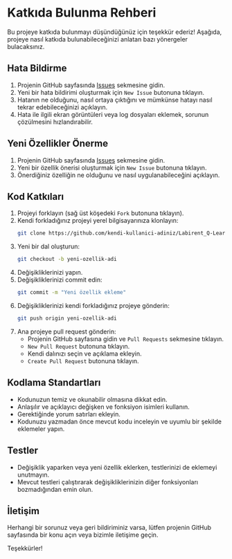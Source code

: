 # Katkıda Bulunma Rehberi

Bu projeye katkıda bulunmayı düşündüğünüz için teşekkür ederiz! Aşağıda, projeye nasıl katkıda bulunabileceğinizi anlatan bazı yönergeler bulacaksınız.

## Hata Bildirme

1. Projenin GitHub sayfasında [Issues](https://github.com/blacerr/Labirent_PyGame/issues) sekmesine gidin.
2. Yeni bir hata bildirimi oluşturmak için `New Issue` butonuna tıklayın.
3. Hatanın ne olduğunu, nasıl ortaya çıktığını ve mümkünse hatayı nasıl tekrar edebileceğinizi açıklayın.
4. Hata ile ilgili ekran görüntüleri veya log dosyaları eklemek, sorunun çözülmesini hızlandırabilir.

## Yeni Özellikler Önerme

1. Projenin GitHub sayfasında [Issues](https://github.com/blacerr/Labirent_Q-Learn/issues) sekmesine gidin.
2. Yeni bir özellik önerisi oluşturmak için `New Issue` butonuna tıklayın.
3. Önerdiğiniz özelliğin ne olduğunu ve nasıl uygulanabileceğini açıklayın.

## Kod Katkıları

1. Projeyi forklayın (sağ üst köşedeki `Fork` butonuna tıklayın).
2. Kendi forkladığınız projeyi yerel bilgisayarınıza klonlayın:
    ```bash
    git clone https://github.com/kendi-kullanici-adiniz/Labirent_Q-Learn.git
    ```
3. Yeni bir dal oluşturun:
    ```bash
    git checkout -b yeni-ozellik-adi
    ```
4. Değişikliklerinizi yapın.
5. Değişikliklerinizi commit edin:
    ```bash
    git commit -m "Yeni özellik ekleme"
    ```
6. Değişikliklerinizi kendi forkladığınız projeye gönderin:
    ```bash
    git push origin yeni-ozellik-adi
    ```
7. Ana projeye pull request gönderin:
    - Projenin GitHub sayfasına gidin ve `Pull Requests` sekmesine tıklayın.
    - `New Pull Request` butonuna tıklayın.
    - Kendi dalınızı seçin ve açıklama ekleyin.
    - `Create Pull Request` butonuna tıklayın.

## Kodlama Standartları

- Kodunuzun temiz ve okunabilir olmasına dikkat edin.
- Anlaşılır ve açıklayıcı değişken ve fonksiyon isimleri kullanın.
- Gerektiğinde yorum satırları ekleyin.
- Kodunuzu yazmadan önce mevcut kodu inceleyin ve uyumlu bir şekilde eklemeler yapın.

## Testler

- Değişiklik yaparken veya yeni özellik eklerken, testlerinizi de eklemeyi unutmayın.
- Mevcut testleri çalıştırarak değişikliklerinizin diğer fonksiyonları bozmadığından emin olun.

## İletişim

Herhangi bir sorunuz veya geri bildiriminiz varsa, lütfen projenin GitHub sayfasında bir konu açın veya bizimle iletişime geçin.

Teşekkürler!
